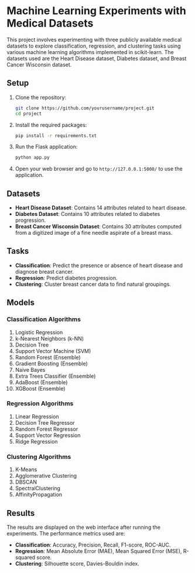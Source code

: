 # Machine Learning Experiments with Medical Datasets

This project involves experimenting with three publicly available medical datasets to explore classification, regression, and clustering tasks using various machine learning algorithms implemented in scikit-learn. The datasets used are the Heart Disease dataset, Diabetes dataset, and Breast Cancer Wisconsin dataset.

## Setup

1. Clone the repository:
    ```bash
    git clone https://github.com/yourusername/project.git
    cd project
    ```

2. Install the required packages:
    ```bash
    pip install -r requirements.txt
    ```

3. Run the Flask application:
    ```bash
    python app.py
    ```

4. Open your web browser and go to `http://127.0.0.1:5000/` to use the application.

## Datasets

- **Heart Disease Dataset**: Contains 14 attributes related to heart disease.
- **Diabetes Dataset**: Contains 10 attributes related to diabetes progression.
- **Breast Cancer Wisconsin Dataset**: Contains 30 attributes computed from a digitized image of a fine needle aspirate of a breast mass.

## Tasks

- **Classification**: Predict the presence or absence of heart disease and diagnose breast cancer.
- **Regression**: Predict diabetes progression.
- **Clustering**: Cluster breast cancer data to find natural groupings.

## Models

### Classification Algorithms
1. Logistic Regression
2. k-Nearest Neighbors (k-NN)
3. Decision Tree
4. Support Vector Machine (SVM)
5. Random Forest (Ensemble)
6. Gradient Boosting (Ensemble)
7. Naive Bayes
8. Extra Trees Classifier (Ensemble)
9. AdaBoost (Ensemble)
10. XGBoost (Ensemble)

### Regression Algorithms
1. Linear Regression
2. Decision Tree Regressor
3. Random Forest Regressor
4. Support Vector Regression
5. Ridge Regression

### Clustering Algorithms
1. K-Means
2. Agglomerative Clustering
3. DBSCAN
4. SpectralClustering
5. AffinityPropagation

## Results

The results are displayed on the web interface after running the experiments. The performance metrics used are:

- **Classification**: Accuracy, Precision, Recall, F1-score, ROC-AUC.
- **Regression**: Mean Absolute Error (MAE), Mean Squared Error (MSE), R-squared score.
- **Clustering**: Silhouette score, Davies-Bouldin index.
